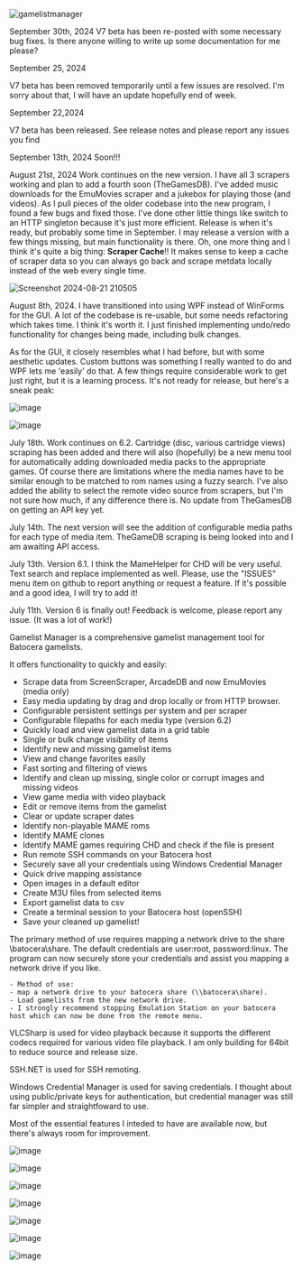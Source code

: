![gamelistmanager](https://github.com/RobG66/Gamelist-Manager/assets/91415974/42f6a366-00f5-4f1f-bb43-76816006d47b)


September 30th, 2024
 V7 beta has been re-posted with some necessary bug fixes.  Is there anyone willing to write up some documentation for me please?
 

September 25, 2024

 V7 beta has been removed temporarily until a few issues are resolved.  I'm sorry about that, I will have an update hopefully end of week.


September 22,2024

 V7 beta has been released.  See release notes and please report any issues you find




September 13th, 2024
Soon!!!

August 21st, 2024
 Work continues on  the new version.  I have all 3 scrapers working and plan to add a fourth soon (TheGamesDB).  I've added music downloads for the EmuMovies scraper and a jukebox for playing those (and videos).  As I pull pieces of the older codebase into the new program, I found a few bugs and fixed those.  I've done other little things like switch to an HTTP singleton because it's just more efficient.  Release is when it's ready, but probably some time in September.  I may release a version with a few things missing, but main functionality is there.  Oh, one more thing and I think it's quite a big thing: **Scraper Cache**!!  It makes sense to keep a cache of scraper data so you can always go back and scrape metdata locally instead of the web every single time. 
    


 ![Screenshot 2024-08-21 210505](https://github.com/user-attachments/assets/95a41dd4-5794-4429-93ce-d49a15ff2e77)


August 8th, 2024.
 I have transitioned into using WPF instead of WinForms for the GUI.  A lot of the codebase is re-usable, but some needs refactoring which takes time.  I think it's worth it.  I just finished implementing undo/redo functionality for changes being made, including bulk changes.  

  As for the GUI, it closely resembles what I had before, but with some aesthetic updates.  Custom buttons was something I really wanted to do and WPF lets me 'easily' do that.  A few things require considerable work to get just right, but it is a learning process.  It's not ready for release, but here's a sneak peak:  


 ![image](https://github.com/user-attachments/assets/cffcf79c-fb5e-4584-a6be-f19f2303268b)

![image](https://github.com/user-attachments/assets/5a2ea355-c774-4bf5-b47d-677c087e2a15)

 



July 18th.  Work continues on 6.2.  Cartridge (disc, various cartridge views) scraping has been added and there will also (hopefully) be a new menu tool for automatically adding downloaded media packs to the appropriate games.  Of course there are limitations where the media names have to be similar enough to be matched to rom names using a fuzzy search.  I've also added the ability to select the remote video source from scrapers, but I'm not sure how much, if any difference there is.  No update from TheGamesDB on getting an API key yet.  

July 14th.  The next version will see the addition of configurable media paths for each type of media item.  TheGameDB scraping is being looked into and I am awaiting API access.

July 13th.  Version 6.1.  I think the MameHelper for CHD will be very useful.  Text search and replace implemented as well.  Please, use the "ISSUES" menu item on github to report anything or request a feature.  If it's possible and a good idea, I will try to add it!

July 11th.  Version 6 is finally out!  Feedback is welcome, please report any issue.  (It was a lot of work!)

Gamelist Manager is a comprehensive gamelist management tool for Batocera gamelists.    

It offers functionality to quickly and easily:
  
- Scrape data from ScreenScraper, ArcadeDB and now EmuMovies (media only)
- Easy media updating by drag and drop locally or from HTTP browser.
- Configurable persistent settings per system and per scraper
- Configurable filepaths for each media type (version 6.2)
- Quickly load and view gamelist data in a grid table
- Single or bulk change visibility of items
- Identify new and missing gamelist items
- View and change favorites easily
- Fast sorting and filtering of views 
- Identify and clean up missing, single color or corrupt images and missing videos
- View game media with video playback
- Edit or remove items from the gamelist
- Clear or update scraper dates
- Identify non-playable MAME roms
- Identify MAME clones
- Identify MAME games requiring CHD and check if the file is present
- Run remote SSH commands on your Batocera host
- Securely save all your credentials using Windows Credential Manager
- Quick drive mapping assistance
- Open images in a default editor
- Create M3U files from selected items
- Export gamelist data to csv
- Create a terminal session to your Batocera host (openSSH)
- Save your cleaned up gamelist!

The primary method of use requires mapping a network drive to the share  \\batocera\share.  The default credentials are user:root, password:linux.  The program can now securely store your credentials and assist you mapping a network drive if you like.


    - Method of use:
    - map a network drive to your batocera share (\\batocera\share).
    - Load gamelists from the new network drive.
    - I strongly recommend stopping Emulation Station on your batocera host which can now be done from the remote menu.
    

VLCSharp is used for video playback because it supports the different codecs required for various video file playback.  I am only building for 64bit to reduce source and release size.    

SSH.NET is used for SSH remoting.

Windows Credential Manager is used for saving credentials.  I thought about using public/private keys for authentication, but credential manager was still far simpler and straightfoward to use.

Most of the essential features I inteded to have are available now, but there's always room for improvement.

 ![image](https://github.com/user-attachments/assets/c246b08e-e95f-47d7-949a-a2ea99216d98)

![image](https://github.com/user-attachments/assets/cdacb479-876f-410a-b5ac-c43e8d66b902)

![image](https://github.com/user-attachments/assets/a41c4432-b84b-483f-a0f9-7e3458a3e64e)

![image](https://github.com/user-attachments/assets/f5496cc1-2ec8-402a-8d4b-3304791968f4)

![image](https://github.com/user-attachments/assets/fbf4afad-5de0-4745-be37-49b12e4392a8)

![image](https://github.com/user-attachments/assets/be99978a-a1b0-4b0b-b4e6-e88ebf98d7da)

![image](https://github.com/user-attachments/assets/bbd0cf82-ffa4-4384-a1e9-b93ba2d5cf87)





